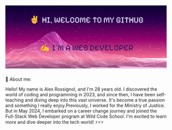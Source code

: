 #  ![Cover](https://github.com/RossAlex0/RossAlex0/blob/main/bannGitHub.jpg.png)

🔭 About me:

  Hello! My name is Alex Rossignol, and I'm 28 years old. I discovered the world of coding and programming in 2023, and since then, I have been self-teaching and diving deep into this vast universe. It's become a true passion and something I really enjoy.Previously, I worked for the Ministry of Justice. But in May 2024, I embarked on a career change journey and joined the Full-Stack Web Developer program at Wild Code School. I'm excited to learn more and dive deeper into the tech world! ⚡⚡⚡

















<!--
**RossAlex0/RossAlex0** is a ✨ _special_ ✨ repository because its `README.md` (this file) appears on your GitHub profile.

Here are some ideas to get you started:

- 🔭 I’m currently working on ...
- 🌱 I’m currently learning ...
- 👯 I’m looking to collaborate on ...
- 🤔 I’m looking for help with ...
- 💬 Ask me about ...
- 📫 How to reach me: ...
- 😄 Pronouns: ...
- ⚡ Fun fact: ...
-->
